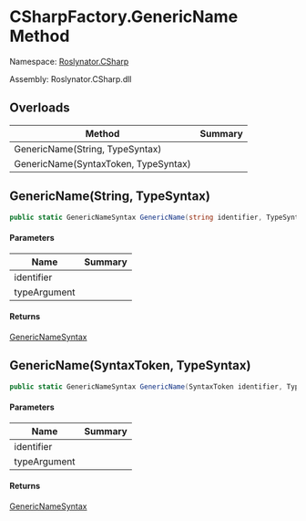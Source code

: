 # CSharpFactory\.GenericName Method

Namespace: [Roslynator.CSharp](../../README.md)

Assembly: Roslynator\.CSharp\.dll

## Overloads

| Method | Summary |
| ------ | ------- |
| GenericName\(String, TypeSyntax\) | |
| GenericName\(SyntaxToken, TypeSyntax\) | |

## GenericName\(String, TypeSyntax\)

```csharp
public static GenericNameSyntax GenericName(string identifier, TypeSyntax typeArgument)
```

#### Parameters

| Name | Summary |
| ---- | ------- |
| identifier | |
| typeArgument | |

#### Returns

[GenericNameSyntax](https://docs.microsoft.com/en-us/dotnet/api/microsoft.codeanalysis.csharp.syntax.genericnamesyntax)

## GenericName\(SyntaxToken, TypeSyntax\)

```csharp
public static GenericNameSyntax GenericName(SyntaxToken identifier, TypeSyntax typeArgument)
```

#### Parameters

| Name | Summary |
| ---- | ------- |
| identifier | |
| typeArgument | |

#### Returns

[GenericNameSyntax](https://docs.microsoft.com/en-us/dotnet/api/microsoft.codeanalysis.csharp.syntax.genericnamesyntax)

